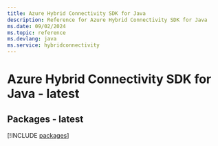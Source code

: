 ```yaml
---
title: Azure Hybrid Connectivity SDK for Java
description: Reference for Azure Hybrid Connectivity SDK for Java
ms.date: 09/02/2024
ms.topic: reference
ms.devlang: java
ms.service: hybridconnectivity
---
```

# Azure Hybrid Connectivity SDK for Java - latest
## Packages - latest
[!INCLUDE [packages](hybrid-connectivity-index.md)]